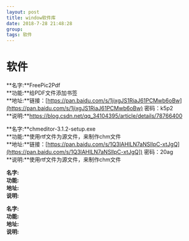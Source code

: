 ```yaml
---
layout: post  
title: window软件库  
date: 2018-7-28 21:48:28  
group:   
tags: 软件  
---
```

# 软件 #  
**名字:**FreePic2Pdf  
**功能:**给PDF文件添加书签  
**地址:**链接：[https://pan.baidu.com/s/1jixgJS1RiaJ61PCMwb6oBw](https://pan.baidu.com/s/1jixgJS1RiaJ61PCMwb6oBw) 密码：k5p2  
**说明:**https://blog.csdn.net/qq_34104395/article/details/78766400  
  
**名字:**chmeditor-3.1.2-setup.exe  
**功能:**使用rtf文件为源文件，来制作chm文件   
**地址:**链接：[https://pan.baidu.com/s/1Q3lAHILN7aNSlIpC-xtJgQ](https://pan.baidu.com/s/1Q3lAHILN7aNSlIpC-xtJgQ]) 密码：20ag  
**说明:**使用rtf文件为源文件，来制作chm文件  

**名字:**  
**功能:**  
**地址:**  
**说明:**  

**名字:**  
**功能:**  
**地址:**  
**说明:**  
 

